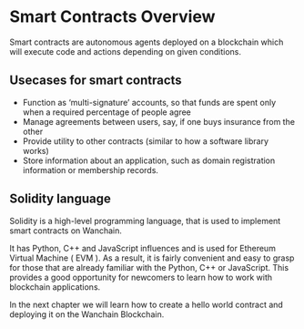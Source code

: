# Smart Contracts Overview

Smart contracts are autonomous agents deployed on a blockchain which will execute code and actions depending on given conditions. 

## Usecases for smart contracts 

- Function as ‘multi-signature’ accounts, so that funds are spent only when a required percentage of people agree
- Manage agreements between users, say, if one buys insurance from the other
- Provide utility to other contracts (similar to how a software library works)
- Store information about an application, such as domain registration information or membership records.


## Solidity language

Solidity is a high-level programming language, that is used to implement smart contracts on Wanchain. 

It has Python, C++ and JavaScript influences and is used for Ethereum Virtual Machine ( EVM ). As a result, it is fairly convenient and easy to grasp for those that are already familiar with the Python, C++ or JavaScript. This provides a good opportunity for newcomers to learn how to work with blockchain applications.

In the next chapter we will learn how to create a hello world contract and deploying it on the Wanchain Blockchain. 

